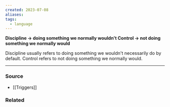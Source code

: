 ```yaml
---
created: 2023-07-08
aliases: 
tags:
  - language
---
```

**Discipline → doing something we normally wouldn't
Control → not doing something we normally would**

Discipline usually refers to doing something we wouldn't necessarily do by default. Control refers to not doing something we normally would.

****
### Source
- [[Triggers]]

### Related